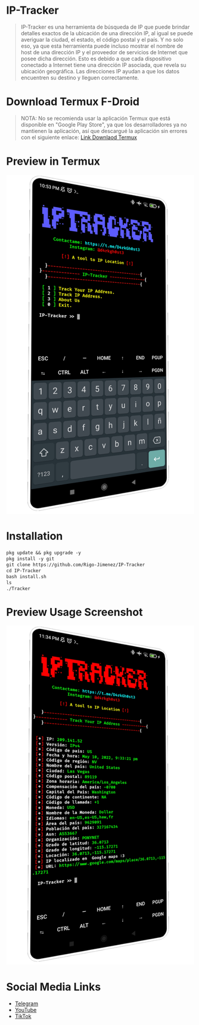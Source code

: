 # IP-Tracker
> IP-Tracker es una herramienta de búsqueda de IP que puede brindar detalles exactos de la ubicación de una dirección IP, al igual se puede averiguar la ciudad, el estado, el código postal y el país. Y no solo eso, ya que esta herramienta puede incluso mostrar el nombre de host de una dirección IP y el proveedor de servicios de Internet que posee dicha dirección. Esto es debido a que cada dispositivo conectado a Internet tiene una dirección IP asociada, que revela su ubicación geográfica. Las direcciones IP ayudan a que los datos encuentren su destino y lleguen correctamente.

# Download Termux F-Droid
> NOTA: No se recomienda usar la aplicación Termux que está disponible en "Google Play Store", ya que los desarrolladores ya no mantienen la aplicación, así que descargué la aplicación sin errores con el siguiente enlace:
[Link Downlaod Termux](https://f-droid.org/en/packages/com.termux)

# Preview in Termux
![IP-Tracker-Termux](https://github.com/Rigo-Jimenez/IP-Tracker/blob/main/.Screen/Screenshot_IP-Tracker.png)

# Installation
    pkg update && pkg upgrade -y
    pkg install -y git
    git clone https://github.com/Rigo-Jimenez/IP-Tracker
    cd IP-Tracker
    bash install.sh
    ls
    ./Tracker


# Preview Usage Screenshot
![Usage_IP-Tracker](https://github.com/Rigo-Jimenez/IP-Tracker/blob/main/.Screen/Screenshot_Usage-IP.png)

# Social Media Links
* [Telegram](https://t.me/D4rkGh0st3)
* [YouTube](https://youtube.com/channel/UCjiVJAYDeaE2eIlRUTgcfYg)
* [TikTok](https://tiktok.com/@d4rk_security)
